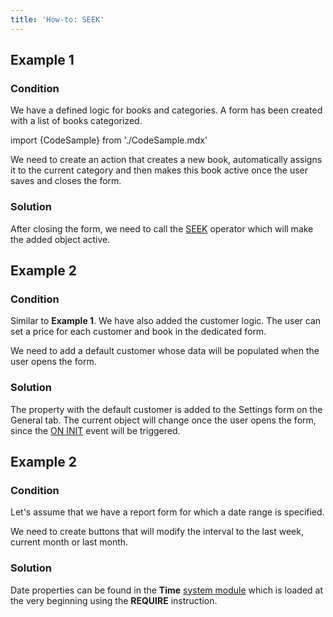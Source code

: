 ```yaml
---
title: 'How-to: SEEK'
---
```


## Example 1

### Condition

We have a defined logic for books and categories. A form has been created with a list of books categorized.

import {CodeSample} from './CodeSample.mdx'

<CodeSample url="https://documentation.lsfusion.org/sample?file=UseCaseSeek&block=sample1"/>

We need to create an action that creates a new book, automatically assigns it to the current category and then makes this book active once the user saves and closes the form.

### Solution

<CodeSample url="https://documentation.lsfusion.org/sample?file=UseCaseSeek&block=solution1"/>

After closing the form, we need to call the [SEEK](SEEK_operator.md) operator which will make the added object active.

## Example 2

### Condition

Similar to **Example 1**. We have also added the customer logic. The user can set a price for each customer and book in the dedicated form.

<CodeSample url="https://documentation.lsfusion.org/sample?file=UseCaseSeek&block=sample2"/>

We need to add a default customer whose data will be populated when the user opens the form.

### Solution

<CodeSample url="https://documentation.lsfusion.org/sample?file=UseCaseSeek&block=solution2"/>

The property with the default customer is added to the Settings form on the General tab. The current object will change once the user opens the form, since the [ON INIT](Event_block.md) event will be triggered.

## Example 2

### Condition

Let's assume that we have a report form for which a date range is specified.

<CodeSample url="https://documentation.lsfusion.org/sample?file=UseCaseSeek&block=sample3"/>

We need to create buttons that will modify the interval to the last week, current month or last month.

### Solution

<CodeSample url="https://documentation.lsfusion.org/sample?file=UseCaseSeek&block=solution3"/>

Date properties can be found in the **Time** [system module](Modules.md) which is loaded at the very beginning using the **REQUIRE** instruction.
